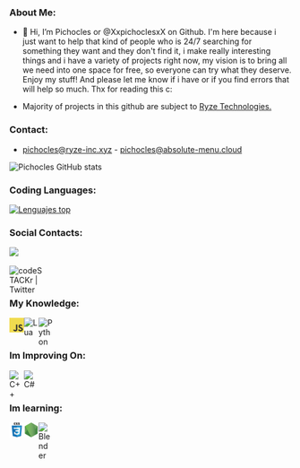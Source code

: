 ### About Me:
- 👋 Hi, I’m Pichocles or @XxpichoclesxX on Github.
I'm here because i just want to help that kind of people who is 24/7 searching for something they want and they don't find it, i make really interesting things and i have a variety of projects right now, my vision is to bring all we need into one space for free, so everyone can try what they deserve. Enjoy my stuff!
And please let me know if i have or if you find errors that will help so much.
Thx for reading this c:

- Majority of projects in this github are subject to [Ryze Technologies.](https://www.ryze-inc.xyz/)
### Contact:
- pichocles@ryze-inc.xyz - pichocles@absolute-menu.cloud

![Pichocles GitHub stats](https://github-readme-stats.vercel.app/api?username=XxpichoclesxX&show_icons=true&theme=radical)

### Coding Languages:
[![Lenguajes top](https://github-readme-stats.vercel.app/api/top-langs/?username=XxpichoclesxX&layout=compact)](https://github.com/anuraghazra/github-readme-stats)

### Social Contacts:

</h5>
<a href="https://discord.com/users/880873485726003200">
<img src="https://lanyard-profile-readme.vercel.app/api/834604339188334643?animated=true" height=175px/>
</a>  
  
  
[<img align="left" alt="codeSTACKr | Twitter" width="62px" src="https://pluspng.com/img-png/twitter-logo-png-logo-twitter-in-png-2500.png"/>][twitter]

<br>
<br />

### My Knowledge:
<img align="left" alt="JavaScript" width="26px" src="https://raw.githubusercontent.com/github/explore/80688e429a7d4ef2fca1e82350fe8e3517d3494d/topics/javascript/javascript.png">
<img align="left" alt="Lua" width="26px" src="https://i.imgur.com/cnsLgB9.png" >
<img align="left" alt="Python" width="26px" src="https://i.imgur.com/nj3JbOj.png" >

<br />
<br />

### Im Improving On:
<img align="left" alt="C++" width="26px" src="https://i.imgur.com/1wB5cHQ.png" >
<img align="left" alt="C#" width="26px" src="https://i.imgur.com/1njh8Rb.png" >

<br />
<br />

### Im learning:
<img align="left" alt="CSS3" width="26px" src="https://raw.githubusercontent.com/github/explore/80688e429a7d4ef2fca1e82350fe8e3517d3494d/topics/css/css.png" >
<img align="left" alt="Node.js" width="26px" src="https://raw.githubusercontent.com/github/explore/80688e429a7d4ef2fca1e82350fe8e3517d3494d/topics/nodejs/nodejs.png" >
<img align="left" alt="Blender" width="24px" src="https://i.imgur.com/qqb4lOF.png" >

<br />

</details>

[twitter]: https://twitter.com/XxpichoclesxxP
